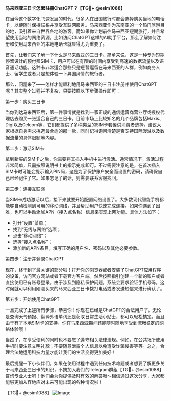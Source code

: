 **马来西亚三日卡怎麽註冊ChatGPT？【TG💪+ @esim1088】**

在当今这个数字化飞速发展的时代，很多人在出国旅行时都会选择购买当地的电话卡，以便随时保持联系并享受互联网服务。马来西亚作为东南亚的一个热门旅游目的地，吸引着来自世界各地的游客。而如果你计划前往马来西亚短期旅行，并且希望使用当地的网络资源，比如访问ChatGPT这样的AI助手平台，那么了解如何注册和使用马来西亚的本地电话卡就显得尤为重要了。

首先，让我们来了解一下什么是马来西亚的三日卡。简单来说，这是一种专为短期停留设计的预付费SIM卡，用户可以在有限的时间内享受到高速的数据流量以及语音通话功能。这种卡非常适合那些只是短暂逗留在马来西亚的人群，例如商务人士、留学生或者只是想体验一下异国风情的旅行者。

那么，问题来了——怎样才能顺利地用马来西亚的三日卡注册并使用ChatGPT呢？其实整个过程并不复杂，只要按照以下步骤操作即可：

第一步：购买三日卡

当你到达马来西亚后，第一件事情就是找到一家正规的通信运营商营业厅或授权代理店去购买一张适合自己的三日卡。目前市场上比较知名的几个品牌包括Maxis、Digi以及Celcom等，它们都提供了多种类型的SIM卡套餐供消费者选择。建议大家根据自身需求挑选最合适的那一款，同时记得询问清楚是否支持国际漫游以及数据流量的具体限额等内容。

第二步：激活SIM卡

拿到新买的SIM卡之后，你需要将其插入手机中进行激活。通常情况下，激活过程非常简单，只需按照说明书上的指示完成即可。不过需要注意的是，在首次插入SIM卡时可能会提示输入PIN码，这是为了保护账户安全而设置的密码，请确保自己已经记住了它。如果忘记了的话，则需要联系客服找回。

第三步：连接互联网

当SIM卡成功激活以后，接下来就要开始配置网络设置了。大多数现代智能手机都能够自动检测到可用的移动网络，并且帮助用户快速完成连接。如果你遇到了困难，也可以手动添加APN（接入点名称）信息来实现上网功能。具体方法如下：
- 打开“设置”菜单；
- 找到“无线与网络”选项；
- 点击“移动网络”；
- 选择“接入点名称”；
- 添加新的APN条目，填写正确的用户名、密码以及其他必要参数。

第四步：注册并登录ChatGPT

现在，终于到了最关键的部分啦！打开你的浏览器或者安装了ChatGPT应用程序的设备，访问官方网站或者下载官方客户端。然后按照指引创建一个新的账户或者直接使用已有账号登录。由于涉及到隐私保护问题，系统会要求验证手机号码，这时候就可以利用刚刚买来的马来西亚三日卡拨打电话或者发送短信来进行确认了。

第五步：开始使用ChatGPT

一旦完成了上述所有步骤，恭喜你！你现在已经是ChatGPT的合法用户了。无论是查询天气预报、翻译外语单词还是获取日常生活小贴士，都可以轻松搞定。而且由于有了本地SIM卡的支持，你在马来西亚期间还能随时随地享受到流畅稳定的网络体验哦！

当然了，在享受便利的同时也不要忘了遵守相关法律法规。例如，在公共场所使用手机时要注意文明礼貌；不要随意泄露个人信息以免遭受诈骗侵害等等。总之，合理合法地运用科技力量才能让我们的生活变得更加美好！

最后提醒一下小伙伴们，如果在使用过程中遇到任何技术难题或者想要了解更多关于马来西亚三日卡的知识，不妨加入我们的Telegram群组【TG💪+ @esim1088】咨询专业人士吧！他们会为你提供及时有效的解答哦～相信通过这次分享，大家都能够更加从容地应对未来可能出现的各种情况啦！

【TG💪+ @esim1088】
![Image](https://i.postimg.cc/4NQfJmqS/Snipaste-2025-05-13-00-14-12.png)